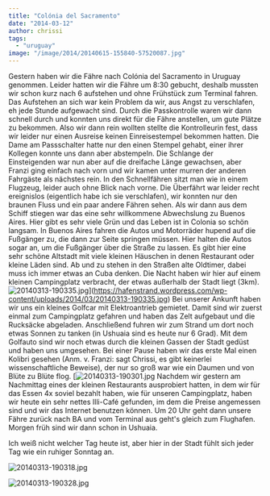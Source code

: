 ```yaml
---
title: "Colónia del Sacramento"
date: "2014-03-12"
author: chrissi
tags: 
  - "uruguay"
image: "/image/2014/20140615-155840-57520087.jpg"
---
```


Gestern haben wir die Fähre nach Colónia del Sacramento in Uruguay genommen. Leider hatten wir die Fähre um 8:30 gebucht, deshalb mussten wir schon kurz nach 6 aufstehen und ohne Frühstück zum Terminal fahren. Das Aufstehen an sich war kein Problem da wir, aus Angst zu verschlafen, eh jede Stunde aufgewacht sind. Durch die Passkontrolle waren wir dann schnell durch und konnten uns direkt für die Fähre anstellen, um gute Plätze zu bekommen. Also wir dann rein wollten stellte die Kontrolleurin fest, dass wir leider nur einen Ausreise keinen Einreisestempel bekommen hatten. Die Dame am Passschalter hatte nur den einen Stempel gehabt, einer ihrer Kollegen konnte uns dann aber abstempeln. Die Schlange der Einsteigenden war nun aber auf die dreifache Länge gewachsen, aber Franzi ging einfach nach vorn und wir kamen unter murren der anderen Fahrgäste als nächstes rein. In den Schnellfähren sitzt man wie in einem Flugzeug, leider auch ohne Blick nach vorne. Die Überfährt war leider recht ereignislos (eigentlich habe ich sie verschlafen), wir konnten nur den braunen Fluss und ein paar andere Fähren sehen. Als wir dann aus dem Schiff stiegen war das eine sehr willkommene Abwechslung zu Buenos Aires. Hier gibt es sehr viele Grün und das Leben ist in Colonia so schön langsam. In Buenos Aires fahren die Autos und Motorräder hupend auf die Fußgänger zu, die dann zur Seite springen müssen. Hier halten die Autos sogar an, um die Fußgänger über die Straße zu lassen. Es gibt hier eine sehr schöne Altstadt mit viele kleinen Häuschen in denen Restaurant oder kleine Läden sind. Ab und zu stehen in den Straßen alte Oldtimer, dabei muss ich immer etwas an Cuba denken. Die Nacht haben wir hier auf einem kleinen Campingplatz verbracht, der etwas außerhalb der Stadt liegt (3km). ![20140313-190335.jpg](images/20140313-190335.jpg)](https://hafenstrand.wordpress.com/wp-content/uploads/2014/03/20140313-190335.jpg) Bei unserer Ankunft haben wir uns ein kleines Golfcar mit Elektroantrieb gemietet. Damit sind wir zuerst einmal zum Campingplatz gefahren und haben das Zelt aufgebaut und die Rucksäcke abgeladen. Anschließend fuhren wir zum Strand um dort noch etwas Sonnen zu tanken (in Ushuaia sind es heute nur 6 Grad). Mit dem Golfauto sind wir noch etwas durch die kleinen Gassen der Stadt gedüst und haben uns umgesehen. Bei einer Pause haben wir das erste Mal einen Kolibri gesehen (Anm. v. Franzi: sagt Chrissi, es gibt keinerlei wissenschaftliche Beweise), der nur so groß war wie ein Daumen und von Blüte zu Blüte flog. [![20140313-190301.jpg](images/20140313-190301.jpg) Nachdem wir gestern am Nachmittag eines der kleinen Restaurants ausprobiert hatten, in dem wir für das Essen 4x soviel bezahlt haben, wie für unseren Campingplatz, haben wir heute ein sehr nettes Illi-Café gefunden, im dem die Preise angemessen sind und wir das Internet benutzen können. Um 20 Uhr geht dann unsere Fähre zurück nach BA und vom Terminal aus geht's gleich zum Flughafen. Morgen früh sind wir dann schon in Ushuaia.

Ich weiß nicht welcher Tag heute ist, aber hier in der Stadt fühlt sich jeder Tag wie ein ruhiger Sonntag an.

  
  
![20140313-190318.jpg](images/20140313-190318.jpg)  
  
![20140313-190328.jpg](images/20140313-190328.jpg)
